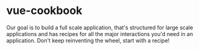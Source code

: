 # vue-cookbook
Our goal is to build a full scale application, that's structured for large scale applications and has recipes for all the major interactions you'd need in an application. Don't keep reinventing the wheel, start with a recipe!
